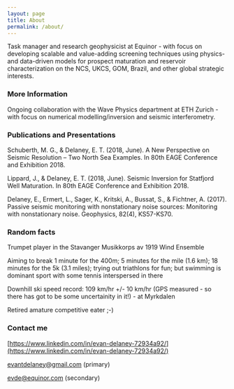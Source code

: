 ```yaml
---
layout: page
title: About
permalink: /about/
---
```


Task manager and research geophysicist at Equinor - with focus on developing scalable and value-adding screening techniques using physics- and data-driven models for prospect maturation and reservoir characterization on the NCS, UKCS, GOM, Brazil, and other global strategic interests.

### More Information

Ongoing collaboration with the Wave Physics department at ETH Zurich - with focus on numerical modelling/inversion and seismic interferometry.


### Publications and Presentations

Schuberth, M. G., & Delaney, E. T. (2018, June). A New Perspective on Seismic Resolution – Two North Sea Examples. In 80th EAGE Conference and Exhibition 2018.

Lippard, J., & Delaney, E. T. (2018, June). Seismic Inversion for Statfjord Well Maturation. In 80th EAGE Conference and Exhibition 2018.

Delaney, E., Ermert, L., Sager, K., Kritski, A., Bussat, S., & Fichtner, A. (2017). Passive seismic monitoring with nonstationary noise sources: Monitoring with nonstationary noise. Geophysics, 82(4), KS57-KS70.


### Random facts

Trumpet player in the Stavanger Musikkorps av 1919 Wind Ensemble

Aiming to break 1 minute for the 400m; 5 minutes for the mile (1.6 km); 18 minutes for the 5k (3.1 miles); trying out triathlons for fun; but swimming is dominant sport with some tennis interspersed in there

Downhill ski speed record: 109 km/hr +/- 10 km/hr (GPS measured - so there has got to be some uncertainity in it!) - at Myrkdalen

Retired amature competitive eater ;-)


### Contact me

[https://www.linkedin.com/in/evan-delaney-72934a92/](https://www.linkedin.com/in/evan-delaney-72934a92/)

[evantdelaney@gmail.com](mailto:evantdelaney@gmail.com) (primary)

[evde@equinor.com](mailto:evde@equinor.com) (secondary)
